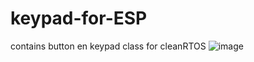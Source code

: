 # keypad-for-ESP
contains button en keypad class for cleanRTOS
![image](https://github.com/janzuurbier/keypad-for-ESP/assets/9722023/211829f8-06a5-4547-91df-9b9db45ab453)

